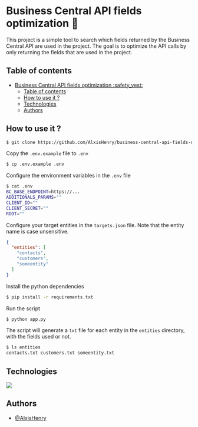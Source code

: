 # Business Central API fields optimization :safety_vest:

This project is a simple tool to search which fields returned by the Business Central API are used in the project. The goal is to optimize the API calls by only returning the fields that are used in the project.

## Table of contents

- [Business Central API fields optimization :safety\_vest:](#business-central-api-fields-optimization-safety_vest)
  - [Table of contents](#table-of-contents)
  - [How to use it ?](#how-to-use-it-)
  - [Technologies](#technologies)
  - [Authors](#authors)

## How to use it ?

```bash
$ git clone https://github.com/AlxisHenry/business-central-api-fields-optimization.git
```

Copy the `.env.example` file to `.env`

```bash
$ cp .env.example .env
```

Configure the environment variables in the `.env` file

```bash
$ cat .env
BC_BASE_ENDPOINT=https://...
ADDITIONALS_PARAMS=""
CLIENT_ID=""
CLIENT_SECRET=""
ROOT=""
```

Configure your target entities in the `targets.json` file. Note that the entity name is case unsensitive.

```json
{
  "entities": [
    "contacts",
    "customers",
    "someentity"
  ]
}
```

Install the python dependencies

```bash
$ pip install -r requirements.txt
```

Run the script

```bash
$ python app.py
```

The script will generate a `txt` file for each entity in the `entities` directory, with the fields used or not.

```bash
$ ls entities
contacts.txt customers.txt someentity.txt
```

## Technologies

![](https://img.shields.io/badge/python-%252320232a.svg?style=for-the-badge&logo=python&color=20232a)

## Authors

- [@AlxisHenry](https://github.com/AlxisHenry)